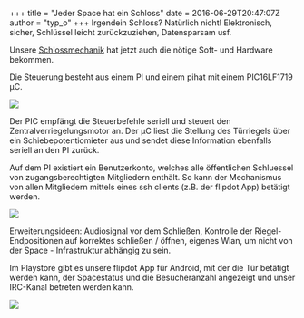 +++
title = "Jeder Space hat ein Schloss"
date = 2016-06-29T20:47:07Z
author = "typ_o"
+++
Irgendein Schloss? Natürlich nicht\! Elektronisch, sicher, Schlüssel
leicht zurückzuziehen, Datensparsam usf.  
  
Unsere
[Schlossmechanik](http://flipdot.org/blog/archives/345-Das-Auge-schliesst-mit!.html)
hat jetzt auch die nötige Soft- und Hardware bekommen.  
  
Die Steuerung besteht aus einem PI und einem pihat mit einem PIC16LF1719
µC.  
  
[![](https://flipdot.org/blog/uploads/pic.serendipityThumb.jpg)](https://flipdot.org/blog/uploads/pic.jpg)  
  
Der PIC empfängt die Steuerbefehle seriell und steuert den
Zentralverriegelungsmotor an. Der µC liest die Stellung des Türriegels
über ein Schiebepotentiomieter aus und sendet diese Information
ebenfalls seriell an den PI zurück.  
  
Auf dem PI existiert ein Benutzerkonto, welches alle öffentlichen
Schluessel von zugangsberechtigten Mitgliedern enthält. So kann der
Mechanismus von allen Mitgliedern mittels eines ssh clients (z.B. der
flipdot App) betätigt werden.  
  
[![](https://flipdot.org/blog/uploads/pihat.serendipityThumb.png)](https://flipdot.org/blog/uploads/pihat.png)  
  
Erweiterungsideen: Audiosignal vor dem Schließen, Kontrolle der
Riegel-Endpositionen auf korrektes schließen / öffnen, eigenes Wlan, um
nicht von der Space - Infrastruktur abhängig zu sein.  
  
Im Playstore gibt es unsere flipdot App für Android, mit der die Tür
betätigt werden kann, der Spacestatus und die Besucheranzahl angezeigt
und unser IRC-Kanal betreten werden kann.  
  
[![](https://flipdot.org/blog/uploads/app.serendipityThumb.jpg)](https://flipdot.org/blog/uploads/app.jpg)
